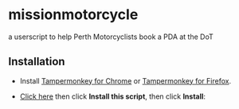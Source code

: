 # missionmotorcycle
a userscript to help Perth Motorcyclists book a PDA at the DoT

## Installation

- Install [Tampermonkey for Chrome](https://chrome.google.com/webstore/detail/tampermonkey/dhdgffkkebhmkfjojejmpbldmpobfkfo?hl=en)
or [Tampermonkey for Firefox](https://addons.mozilla.org/en-US/firefox/addon/tampermonkey/).

- [Click here](https://greasyfork.org/en/scripts/scriptslug) then click **Install this script**, then click **Install**:
